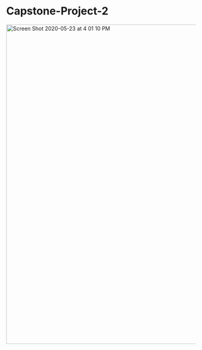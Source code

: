 # Capstone-Project-2

<img width="850" alt="Screen Shot 2020-05-23 at 4 01 10 PM" src="https://user-images.githubusercontent.com/55601793/82742264-cd711800-9d10-11ea-88f7-63851b6a9e8a.png">
